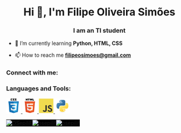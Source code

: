 <h1 align="center">Hi 👋, I'm Filipe Oliveira Simões</h1>
<h3 align="center">I am an TI student</h3>

- 🌱 I’m currently learning **Python, HTML, CSS**

- 📫 How to reach me **filipeosimoes@gmail.com**

<h3 align="left">Connect with me:</h3>
<p align="left">
</p>

<h3 align="left">Languages and Tools:</h3>
<p align="left"> <a href="https://www.w3schools.com/css/" target="_blank" rel="noreferrer"> <img src="https://raw.githubusercontent.com/devicons/devicon/master/icons/css3/css3-original-wordmark.svg" alt="css3" width="40" height="40"/> </a> <a href="https://www.w3.org/html/" target="_blank" rel="noreferrer"> <img src="https://raw.githubusercontent.com/devicons/devicon/master/icons/html5/html5-original-wordmark.svg" alt="html5" width="40" height="40"/> </a> <a href="https://developer.mozilla.org/en-US/docs/Web/JavaScript" target="_blank" rel="noreferrer"> <img src="https://raw.githubusercontent.com/devicons/devicon/master/icons/javascript/javascript-original.svg" alt="javascript" width="40" height="40"/> </a> <a href="https://www.python.org" target="_blank" rel="noreferrer"> <img src="https://raw.githubusercontent.com/devicons/devicon/master/icons/python/python-original.svg" alt="python" width="40" height="40"/> </a> </p>


<table style="border: none;">
  <tr>
    <td align="center" style="background-color: black; padding: 0px;">
      <img src="https://github-readme-stats.vercel.app/api?username=osepilif&show_icons=true&locale=en" alt="OSepiliF" width="500" />
    </td>
    <td align="center" style="background-color: black; padding: 0px;">
      <img src="https://github-readme-stats.vercel.app/api/top-langs?username=osepilif&show_icons=true&locale=en&layout=compact" alt="osepilif" width="465" />
    </td>
    <td align="center" style="background-color: black; padding: 0px;">
      <img src="https://github-readme-streak-stats.herokuapp.com/?user=osepilif" alt="osepilif" width="540" />
    </td>
  </tr>
</table>



